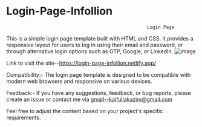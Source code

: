 # Login-Page-Infollion

                                                        Login Page
This is a simple login page template built with HTML and CSS. It provides a responsive layout for users to log in using their email and password, 
or through alternative login options such as OTP, Google, or LinkedIn.
![image](https://github.com/KaifullaKazim/Login-Page-Infollion/assets/113112009/33aa6ee6-57e4-446c-84df-c302cb92a6ed)


Link to visit the site--https://login-page-infollion.netlify.app/

Compatibility:-
The login page template is designed to be compatible with modern web browsers and responsive on various devices.

Feedback:-
If you have any suggestions, feedback, or bug reports, please create an issue or contact me via gmail--kaifullakazim@gmail.com

Feel free to adjust the content based on your project's specific requirements.

